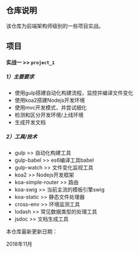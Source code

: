  ## 仓库说明
该仓库为前端架构师级别的一些项目实战。

 ## 项目

 #### 实战一 >> `project_1`

 ##### 1）主要要求

- 使用gulp搭建自动化构建流程，监控并编译文件变化
- 使用koa2搭建Nodejs开发环境
- 使用mvc开发模式，并尝试细化
- 检测和区分开发环境/上线环境
- 生成开发文档

 ##### 2）工具/技术

- gulp >> 自动化构建工具
- gulp-babel >> es6编译工具babel
- gulp-watch >> 文件变化监视工具
- koa2 >> Nodejs开发框架
- koa-simple-router >> 路由
- koa-swig >> 当前主流的模板引擎swig
- koa-static >> 静态文件处理器
- cross-env >> 环境监测工具
- lodash >> 常见数据类型的处理工具
- jsdoc >> 文档生成工具


本仓库最新更新日期：

2018年11月